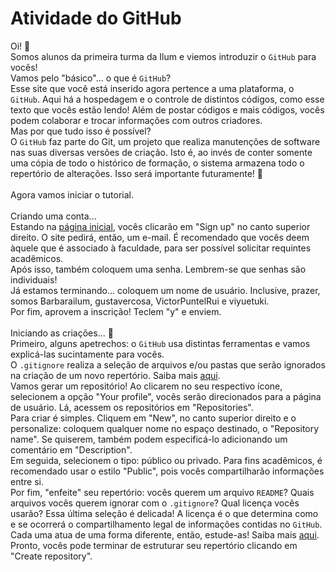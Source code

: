 # Atividade do GitHub

Oi! 👋 
<br> Somos alunos da primeira turma da Ilum e viemos introduzir o `GitHub` para vocês!
<br> Vamos pelo "básico"... o que é `GitHub`?
<br> Esse site que você está inserido agora pertence a uma plataforma, o `GitHub`. Aqui há a hospedagem e o controle de distintos códigos, como esse texto que vocês estão lendo! Além de postar códigos e mais códigos, vocês podem colaborar e trocar informações com outros criadores.
<br> Mas por que tudo isso é possível?
<br> O `GitHub` faz parte do Git, um projeto que realiza manutenções de software nas suas diversas versões de criação. Isto é, ao invés de conter somente uma cópia de todo o histórico de formação, o sistema armazena todo o repertório de alterações. Isso será importante futuramente! 👀 
<br>
<br> Agora vamos iniciar o tutorial.
<br>
<br> Criando uma conta...
<br> Estando na [página inicial](https://github.com/), vocês clicarão em "Sign up" no canto superior direito. O site pedirá, então, um e-mail. É recomendado que vocês deem àquele que é associado à faculdade, para ser possível solicitar requintes acadêmicos.
<br> Após isso, também coloquem uma senha. Lembrem-se que senhas são individuais!
<br> Já estamos terminando... coloquem um nome de usuário. Inclusive, prazer, somos Barbarailum, gustavercosa, VictorPuntelRui e viyuetuki.
<br> Por fim, aprovem a inscrição! Teclem "y" e enviem.
<br>
<br> Iniciando as criações... 📎
<br> Primeiro, alguns apetrechos: o `GitHub` usa distintas ferramentas e vamos explicá-las sucintamente para vocês. 
<br> O `.gitignore` realiza a seleção de arquivos e/ou pastas que serão ignorados na criação de um novo repertório. Saiba mais [aqui](https://docs.github.com/pt/get-started/getting-started-with-git/ignoring-files).
<br> Vamos gerar um repositório! Ao clicarem no seu respectivo ícone, selecionem a opção "Your profile", vocês serão direcionados para a página de usuário. Lá, acessem os repositórios em "Repositories".
<br> Para criar é simples. Cliquem em "New", no canto superior direito e o personalize: coloquem qualquer nome no espaço destinado, o "Repository name". Se quiserem, também podem especificá-lo adicionando um comentário em "Description".
<br> Em seguida, selecionem o tipo: público ou privado. Para fins acadêmicos, é recomendado usar o estilo "Public", pois vocês compartilharão informações entre si.
<br> Por fim, "enfeite" seu repertório: vocês querem um arquivo `README`? Quais arquivos vocês querem ignorar com o `.gitignore`? Qual licença vocês usarão? Essa última seleção é delicada! A licença é o que determina como e se ocorrerá o compartilhamento legal de informações contidas no `GitHub`. Cada uma atua de uma forma diferente, então, estude-as! Saiba mais [aqui](https://docs.github.com/pt/repositories/managing-your-repositorys-settings-and-features/customizing-your-repository/licensing-a-repository).
<br> Pronto, vocês pode terminar de estruturar seu repertório clicando em "Create repository".
